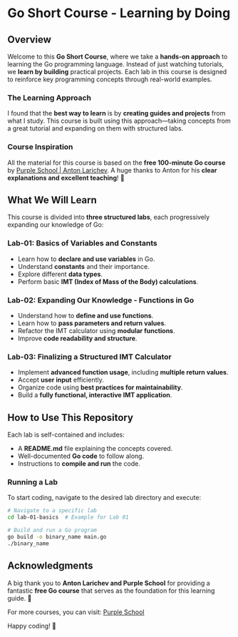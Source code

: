 # Go Short Course - Learning by Doing

## Overview
Welcome to this **Go Short Course**, where we take a **hands-on approach** to learning the Go programming language. Instead of just watching tutorials, we **learn by building** practical projects. Each lab in this course is designed to reinforce key programming concepts through real-world examples.

### The Learning Approach
I found that the **best way to learn** is by **creating guides and projects** from what I study. This course is built using this approach—taking concepts from a great tutorial and expanding on them with structured labs.

### Course Inspiration
All the material for this course is based on the **free 100-minute Go course** by [Purple School | Anton Larichev](https://www.youtube.com/watch?v=8dS7aT-s_H0&t=3189s&ab_channel=PurpleSchool%7CAntonLarichev). A huge thanks to Anton for his **clear explanations and excellent teaching**! 🙌

## What We Will Learn
This course is divided into **three structured labs**, each progressively expanding our knowledge of Go:

### **Lab-01: Basics of Variables and Constants**
- Learn how to **declare and use variables** in Go.
- Understand **constants** and their importance.
- Explore different **data types**.
- Perform basic **IMT (Index of Mass of the Body) calculations**.

### **Lab-02: Expanding Our Knowledge - Functions in Go**
- Understand how to **define and use functions**.
- Learn how to **pass parameters and return values**.
- Refactor the IMT calculator using **modular functions**.
- Improve **code readability and structure**.

### **Lab-03: Finalizing a Structured IMT Calculator**
- Implement **advanced function usage**, including **multiple return values**.
- Accept **user input** efficiently.
- Organize code using **best practices for maintainability**.
- Build a **fully functional, interactive IMT application**.

## How to Use This Repository
Each lab is self-contained and includes:
- A **README.md** file explaining the concepts covered.
- Well-documented **Go code** to follow along.
- Instructions to **compile and run** the code.

### Running a Lab
To start coding, navigate to the desired lab directory and execute:
```sh
# Navigate to a specific lab
cd lab-01-basics  # Example for Lab 01

# Build and run a Go program
go build -o binary_name main.go
./binary_name
```

## Acknowledgments
A big thank you to **Anton Larichev and Purple School** for providing a fantastic **free Go course** that serves as the foundation for this learning guide. 🙏

For more courses, you can visit: [Purple School](https://purpleschool.ru/)

Happy coding! 🚀
